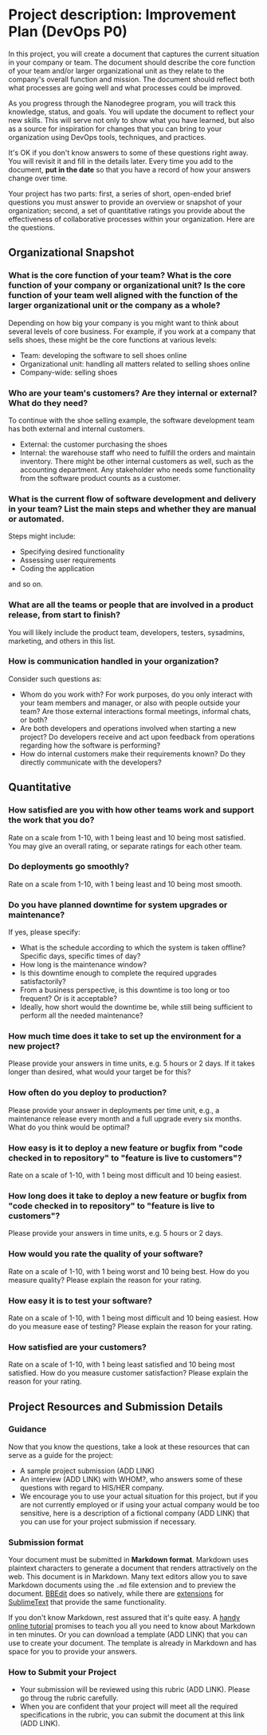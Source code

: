 # Project description: Improvement Plan (DevOps P0)

In this project, you will create a document that captures the current situation in your company or team. The document should describe the core function of your team and/or larger organizational unit as they relate to the company's overall function and mission. The document should reflect both what processes are going well and what processes could be improved. 

As you progress through the Nanodegree program, you will track this knowledge, status, and goals. You will update the document to reflect your new skills. This will serve not only to show what you have learned, but also as a source for inspiration for changes that you can bring to your organization using DevOps tools, techniques, and practices.

It's OK if you don't know answers to some of these questions right away. You will revisit it and fill in the details later. Every time you add to the document, **put in the date** so that you have a record of how your answers change over time.

Your project has two parts: first, a series of short, open-ended brief questions you must answer to provide an overview or snapshot of your organization; second, a set of quantitative ratings you provide about the effectiveness of collaborative processes within your organization. Here are the questions.

## Organizational Snapshot

### What is the core function of your team? What is the core function of your company or organizational unit? Is the core function of your team well aligned with the function of the larger organizational unit or the company as a whole?

Depending on how big your company is you might want to think about several levels of core business. For example, if you work at a company that sells shoes, these might be the core functions at various levels: 

* Team: developing the software to sell shoes online
* Organizational unit: handling all matters related to selling shoes online
* Company-wide: selling shoes

### Who are your team's customers? Are they internal or external? What do they need?

To continue with the shoe selling example, the software development team has both external and internal customers. 

* External: the customer purchasing the shoes
* Internal: the warehouse staff who need to fulfill the orders and maintain inventory.
There might be other internal customers as well, such as the accounting department. Any stakeholder who needs some functionality from the software product counts as a customer. 

### What is the current flow of software development and delivery in your team? List the main steps and whether they are manual or automated. 

Steps might include:

* Specifying desired functionality
* Assessing user requirements
* Coding the application

and so on. 

### What are all the teams or people that are involved in a product release, from start to finish? 

You will likely include the product team, developers, testers, sysadmins, marketing, and others in this list. 

### How is communication handled in your organization? 

Consider such questions as:

* Whom do you work with? For work purposes, do you only interact with your team members and manager, or also with people outside your team? Are those external interactions formal meetings, informal chats, or both? 
* Are both developers and operations involved when starting a new project? Do developers receive and act upon feedback from operations regarding how the software is performing?
* How do internal customers make their requirements known? Do they directly communicate with the developers?

## Quantitative

### How satisfied are you with how other teams work and support the work that you do? 

Rate on a scale from 1-10, with 1 being least and 10 being most satisfied. You may give an overall rating, or separate ratings for each other team. 

### Do deployments go smoothly? 
Rate on a scale from 1-10, with 1 being least and 10 being most smooth.

### Do you have planned downtime for system upgrades or maintenance? 

If yes, please specify:

* What is the schedule according to which the system is taken offline? Specific days, specific times of day? 
* How long is the maintenance window?
* Is this downtime enough to complete the required upgrades satisfactorily?
* From a business perspective, is this downtime is too long or too frequent? Or is it acceptable?
* Ideally, how short would the downtime be, while still being sufficient to perform all the needed maintenance?

### How much time does it take to set up the environment for a new project? 

Please provide your answers in time units, e.g. 5 hours or 2 days. If it takes longer than desired, what would your target be for this? 

### How often do you deploy to production? 

Please provide your answer in deployments per time unit, e.g., a maintenance release every month and a full upgrade every six months. What do you think would be optimal? 

### How easy is it to deploy a new feature or bugfix from "code checked in to repository" to "feature is live to customers"?  

Rate on a scale of 1-10, with 1 being most difficult and 10 being easiest.

### How long does it take to deploy a new feature or bugfix from "code checked in to repository" to "feature is live to customers"? 

Please provide your answers in time units, e.g. 5 hours or 2 days.

### How would you rate the quality of your software? 

Rate on a scale of 1-10, with 1 being worst and 10 being best. How do you measure quality? Please explain the reason for your rating. 

### How easy it is to test your software?

Rate on a scale of 1-10, with 1 being most difficult and 10 being easiest. How do you measure ease of testing? Please explain the reason for your rating. 

### How satisfied are your customers? 

Rate on a scale of 1-10, with 1 being least satisfied and 10 being most satisfied. How do you measure customer satisfaction? Please explain the reason for your rating. 

## Project Resources and Submission Details

### Guidance

Now that you know the questions, take a look at these resources that can serve as a guide for the project:

* A sample project submission (ADD LINK)
* An interview (ADD LINK) with WHOM?, who answers some of these questions with regard to HIS/HER company. 
* We encourage you to use your actual situation for this project, but if you are not currently employed or if using your actual company would be too sensitive, here is a description of a fictional company (ADD LINK) that you can use for your project submission if necessary. 

### Submission format

Your document must be submitted in **Markdown format**. Markdown uses plaintext characters to generate a document that renders attractively on the web. This document is in Markdown. Many text editors allow you to save Markdown documents using the `.md` file extension and to preview the document. [BBEdit](http://www.barebones.com/products/bbedit/) does so natively, while there are [extensions](https://www.macstories.net/roundups/sublime-text-2-and-markdown-tips-tricks-and-links/) for [SublimeText](https://www.sublimetext.com/) that provide the same functionality. 

If you don't know Markdown, rest assured that it's quite easy. A [handy online tutorial](http://www.markdowntutorial.com/) promises to teach you all you need to know about Markdown in ten minutes. Or you can download a template (ADD LINK) that you can use to create your document. The template is already in Markdown and has space for you to provide your answers. 

### How to Submit your Project

* Your submission will be reviewed using this rubric (ADD LINK). Please go throug the rubric carefully. 
* When you are confident that your project will meet all the required specifications in the rubric, you can submit the document at this link (ADD LINK).

